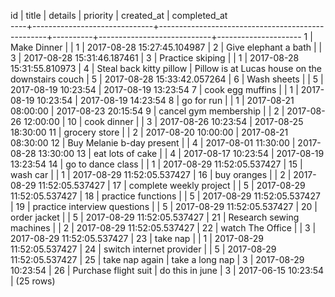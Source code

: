 id |            title             |                     details                      | priority |         created_at         |    completed_at     
----+------------------------------+--------------------------------------------------+----------+----------------------------+---------------------
 1 | Make Dinner                  |                                                  |        1 | 2017-08-28 15:27:45.104987 |
 2 | Give elephant a bath         |                                                  |        3 | 2017-08-28 15:31:46.187461 |
 3 | Practice skiping             |                                                  |        1 | 2017-08-28 15:31:55.810973 |
 4 | Steal back kitty pillow      | Pillow is at Lucas house on the downstairs couch |        5 | 2017-08-28 15:33:42.057264 |
 6 | Wash sheets                  |                                                  |        5 | 2017-08-19 10:23:54        | 2017-08-19 13:23:54
 7 | cook egg muffins             |                                                  |        1 | 2017-08-19 10:23:54        | 2017-08-19 14:23:54
 8 | go for run                   |                                                  |        1 | 2017-08-21 08:00:00        | 2017-08-23 20:15:54
 9 | cancel gym membership        |                                                  |        2 | 2017-08-26 12:00:00        |
10 | cook dinner                  |                                                  |        3 | 2017-08-26 10:23:54        | 2017-08-25 18:30:00
11 | grocery store                |                                                  |        2 | 2017-08-20 10:00:00        | 2017-08-21 08:30:00
12 | Buy Melanie b-day present    |                                                  |        4 | 2017-08-01 11:30:00        | 2017-08-28 13:30:00
13 | eat lots of cake             |                                                  |        4 | 2017-08-17 10:23:54        | 2017-08-19 13:23:54
14 | go to dance class            |                                                  |        1 | 2017-08-29 11:52:05.537427 |
15 | wash car                     |                                                  |        1 | 2017-08-29 11:52:05.537427 |
16 | buy oranges                  |                                                  |        2 | 2017-08-29 11:52:05.537427 |
17 | complete weekly project      |                                                  |        5 | 2017-08-29 11:52:05.537427 |
18 | practice functions           |                                                  |        5 | 2017-08-29 11:52:05.537427 |
19 | practice interview questions |                                                  |        5 | 2017-08-29 11:52:05.537427 |
20 | order jacket                 |                                                  |        5 | 2017-08-29 11:52:05.537427 |
21 | Research sewing machines     |                                                  |        2 | 2017-08-29 11:52:05.537427 |
22 | watch The Office             |                                                  |        3 | 2017-08-29 11:52:05.537427 |
23 | take nap                     |                                                  |        1 | 2017-08-29 11:52:05.537427 |
24 | switch internet provider     |                                                  |        5 | 2017-08-29 11:52:05.537427 |
25 | take nap again               | take a long nap                                  |        3 | 2017-08-29 10:23:54        |
26 | Purchase flight suit         | do this in june                                  |        3 | 2017-06-15 10:23:54        |
(25 rows)
